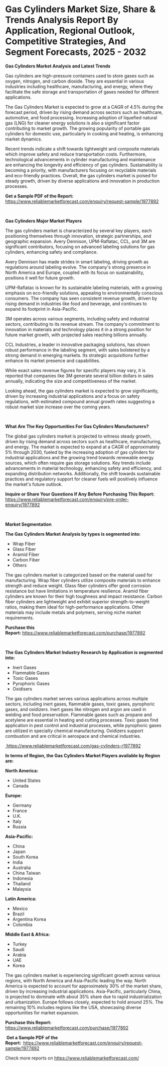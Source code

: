 <p><h1>Gas Cylinders Market Size, Share & Trends Analysis Report By Application, Regional Outlook, Competitive Strategies, And Segment Forecasts, 2025 - 2032</h1></p><p><strong>Gas Cylinders Market Analysis and Latest Trends</strong></p>
<p><p>Gas cylinders are high-pressure containers used to store gases such as oxygen, nitrogen, and carbon dioxide. They are essential in various industries including healthcare, manufacturing, and energy, where they facilitate the safe storage and transportation of gases needed for different applications.</p><p>The Gas Cylinders Market is expected to grow at a CAGR of 4.5% during the forecast period, driven by rising demand across sectors such as healthcare, automotive, and food processing. Increasing adoption of liquefied natural gas (LNG) for cleaner energy solutions is also a significant factor contributing to market growth. The growing popularity of portable gas cylinders for domestic use, particularly in cooking and heating, is enhancing market dynamics.</p><p>Recent trends indicate a shift towards lightweight and composite materials which improve safety and reduce transportation costs. Furthermore, technological advancements in cylinder manufacturing and maintenance are enhancing the longevity and efficiency of gas cylinders. Sustainability is becoming a priority, with manufacturers focusing on recyclable materials and eco-friendly practices. Overall, the gas cylinders market is poised for steady growth, driven by diverse applications and innovation in production processes.</p></p>
<p><strong>Get a Sample PDF of the Report:&nbsp;</strong> <a href="https://www.reliablemarketforecast.com/enquiry/request-sample/1977892?utm_campaign=2332&utm_medium=2&utm_source=Github&utm_content=ia&utm_term=20022025&utm_id=gas-cylinders">https://www.reliablemarketforecast.com/enquiry/request-sample/1977892</a></p>
<p>&nbsp;</p>
<p><strong>Gas Cylinders Major Market Players</strong></p>
<p><p>The gas cylinders market is characterized by several key players, each positioning themselves through innovation, strategic partnerships, and geographic expansion. Avery Dennison, UPM-Raflatac, CCL, and 3M are significant contributors, focusing on advanced labeling solutions for gas cylinders, enhancing safety and compliance. </p><p>Avery Dennison has made strides in smart labeling, driving growth as regulations around labeling evolve. The company's strong presence in North America and Europe, coupled with its focus on sustainability, positions it well for future growth. </p><p>UPM-Raflatac is known for its sustainable labeling materials, with a growing emphasis on eco-friendly solutions, appealing to environmentally conscious consumers. The company has seen consistent revenue growth, driven by rising demand in industries like food and beverage, and continues to expand its footprint in Asia-Pacific.</p><p>3M operates across various segments, including safety and industrial sectors, contributing to its revenue stream. The company's commitment to innovation in materials and technology places it in a strong position for future market growth, with projected sales reaching billions annually.</p><p>CCL Industries, a leader in innovative packaging solutions, has shown robust performance in the labeling segment, with sales bolstered by a strong demand in emerging markets. Its strategic acquisitions further enhance its market presence and capabilities.</p><p>While exact sales revenue figures for specific players may vary, it is reported that companies like 3M generate several billion dollars in sales annually, indicating the size and competitiveness of the market.</p><p>Looking ahead, the gas cylinders market is expected to grow significantly, driven by increasing industrial applications and a focus on safety regulations, with estimated compound annual growth rates suggesting a robust market size increase over the coming years.</p></p>
<p>&nbsp;</p>
<p><strong>What Are The Key Opportunities For Gas Cylinders Manufacturers?</strong></p>
<p><p>The global gas cylinders market is projected to witness steady growth, driven by rising demand across sectors such as healthcare, manufacturing, and energy. The market is expected to expand at a CAGR of approximately 5% through 2030, fueled by the increasing adoption of gas cylinders for industrial applications and the growing trend towards renewable energy sources, which often require gas storage solutions. Key trends include advancements in material technology, enhancing safety and efficiency, and expanding distribution networks. Additionally, the shift towards sustainable practices and regulatory support for cleaner fuels will positively influence the market's future outlook.</p></p>
<p><strong>Inquire or Share Your Questions If Any Before Purchasing This Report:</strong> <a href="https://www.reliablemarketforecast.com/enquiry/pre-order-enquiry/1977892?utm_campaign=2332&utm_medium=2&utm_source=Github&utm_content=ia&utm_term=20022025&utm_id=gas-cylinders">https://www.reliablemarketforecast.com/enquiry/pre-order-enquiry/1977892</a></p>
<p>&nbsp;</p>
<p><strong>Market Segmentation</strong></p>
<p><strong>The Gas Cylinders Market Analysis by types is segmented into:</strong></p>
<p><ul><li>Wrap Fiber</li><li>Glass Fiber</li><li>Aramid Fiber</li><li>Carbon Fiber</li><li>Others</li></ul></p>
<p><p>The gas cylinders market is categorized based on the material used for manufacturing. Wrap fiber cylinders utilize composite materials to enhance strength and reduce weight. Glass fiber cylinders offer good corrosion resistance but have limitations in temperature resilience. Aramid fiber cylinders are known for their high toughness and impact resistance. Carbon fiber cylinders are lightweight and exhibit superior strength-to-weight ratios, making them ideal for high-performance applications. Other materials may include metals and polymers, serving niche market requirements.</p></p>
<p><strong>Purchase this Report:&nbsp;</strong><a href="https://www.reliablemarketforecast.com/purchase/1977892?utm_campaign=2332&utm_medium=2&utm_source=Github&utm_content=ia&utm_term=20022025&utm_id=gas-cylinders">https://www.reliablemarketforecast.com/purchase/1977892</a></p>
<p>&nbsp;</p>
<p><strong>The Gas Cylinders Market Industry Research by Application is segmented into:</strong></p>
<p><ul><li>Inert Gases</li><li>Flammable Gases</li><li>Toxic Gases</li><li>Pyrophoric Gases</li><li>Oxidisers</li></ul></p>
<p><p>The gas cylinders market serves various applications across multiple sectors, including inert gases, flammable gases, toxic gases, pyrophoric gases, and oxidizers. Inert gases like nitrogen and argon are used in welding and food preservation. Flammable gases such as propane and acetylene are essential in heating and cutting processes. Toxic gases find application in pest control and industrial processes, while pyrophoric gases are utilized in specialty chemical manufacturing. Oxidizers support combustion and are critical in aerospace and chemical industries.</p></p>
<p><a href="https://www.reliablemarketforecast.com/gas-cylinders-r1977892?utm_campaign=2332&utm_medium=2&utm_source=Github&utm_content=ia&utm_term=20022025&utm_id=gas-cylinders">&nbsp;https://www.reliablemarketforecast.com/gas-cylinders-r1977892</a></p>
<p><strong>In terms of Region, the Gas Cylinders Market Players available by Region are:</strong></p>
<p>
    <p> <strong> North America: </strong>
        <ul>
            <li>United States</li>
            <li>Canada</li>
        </ul>
        </p> 
    <p> <strong> Europe: </strong>
        <ul>
            <li>Germany</li>
            <li>France</li>
            <li>U.K.</li>
            <li>Italy</li>
            <li>Russia</li>
        </ul>
        </p> 
    <p> <strong> Asia-Pacific: </strong>
        <ul>
            <li>China</li>
            <li>Japan</li>
            <li>South Korea</li>
            <li>India</li>
            <li>Australia</li>
            <li>China Taiwan</li>
            <li>Indonesia</li>
            <li>Thailand</li>
            <li>Malaysia</li>
        </ul>
        </p> 
    <p> <strong> Latin America: </strong>
        <ul>
            <li>Mexico</li>
            <li>Brazil</li>
            <li>Argentina Korea</li>
            <li>Colombia</li>
        </ul>
        </p> 
    <p> <strong> Middle East & Africa: </strong>
        <ul>
            <li>Turkey</li>
            <li>Saudi</li>
            <li>Arabia</li>
            <li>UAE</li>
            <li>Korea</li>
        </ul>
    </p>
    </p>
<p><p>The gas cylinders market is experiencing significant growth across various regions, with North America and Asia-Pacific leading the way. North America is expected to account for approximately 30% of the market share, driven by increasing industrial applications. Asia-Pacific, particularly China, is projected to dominate with about 35% share due to rapid industrialization and urbanization. Europe follows closely, expected to hold around 25%. The remaining 10% includes regions like the USA, showcasing diverse opportunities for market expansion.</p></p>
<p><strong>Purchase this Report: </strong><a href="https://www.reliablemarketforecast.com/purchase/1977892?utm_campaign=2332&utm_medium=2&utm_source=Github&utm_content=ia&utm_term=20022025&utm_id=gas-cylinders">https://www.reliablemarketforecast.com/purchase/1977892</a></p>
<p>&nbsp;<strong>Get a Sample PDF of the Report:&nbsp;&nbsp;</strong><a href="https://www.reliablemarketforecast.com/enquiry/request-sample/1977892?utm_campaign=2332&utm_medium=2&utm_source=Github&utm_content=ia&utm_term=20022025&utm_id=gas-cylinders">https://www.reliablemarketforecast.com/enquiry/request-sample/1977892</a></p>
<p><strong></strong></p>
<p>Check more reports on <a href="https://www.reliablemarketforecast.com/?utm_campaign=2332&utm_medium=2&utm_source=Github&utm_content=ia&utm_term=20022025&utm_id=gas-cylinders">https://www.reliablemarketforecast.com/</a></p>